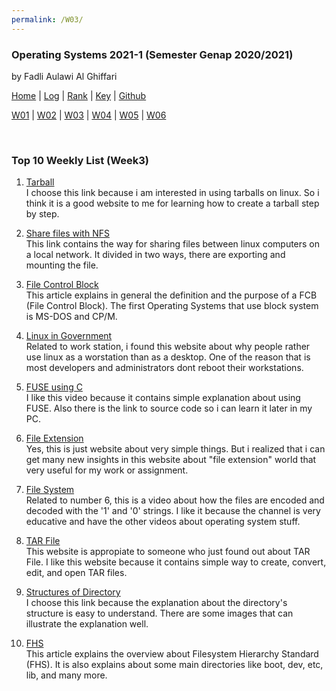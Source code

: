 ```yaml
---
permalink: /W03/
---
```


### **Operating Systems 2021-1 (Semester Genap 2020/2021)**

by Fadli Aulawi Al Ghiffari

[Home](https://fadlia68.github.io/os211/ "Home Page") | [Log](https://fadlia68.github.io/os211/TXT/mylog.txt) | [Rank](https://fadlia68.github.io/os211/TXT/myrank.txt) | [Key](https://fadlia68.github.io/os211/TXT/mypubkey.txt) | [Github](https://github.com/fadlia68/os211/)

[W01](https://fadlia68.github.io/os211/W01/) | [W02](https://fadlia68.github.io/os211/W02/) | [W03](https://fadlia68.github.io/os211/W03/) | [W04](https://fadlia68.github.io/os211/W04/) | [W05](https://fadlia68.github.io/os211/W05/) | [W06](https://fadlia68.github.io/os211/W06/)

<br>

### Top 10 Weekly List (Week3)

1. [Tarball][1]<br>
I choose this link because i am interested in using tarballs on linux. So i think it is a good website to me for learning how to create a tarball step by step.

2. [Share files with NFS][2]<br>
This link contains the way for sharing files between linux computers on a local network. It divided in two ways, there are exporting and mounting the file.

3. [File Control Block][3]<br>
This article explains in general the definition and the purpose of a FCB (File Control Block). The first Operating Systems that use block system is MS-DOS and CP/M.

4. [Linux in Government][4]<br>
Related to work station, i found this website about why people rather use linux as a worstation than as a desktop. One of the reason that is most developers and administrators dont reboot their workstations.

5. [FUSE using C][5]<br>
I like this video because it contains simple explanation about using FUSE. Also there is the link to source code so i can learn it later in my PC.

6. [File Extension][6]<br>
Yes, this is just website about very simple things. But i realized that i can get many new insights in this website about "file extension" world that very useful for my work or assignment.

7. [File System][7]<br>
Related to number 6, this is a video about how the files are encoded and decoded with the '1' and '0' strings. I like it because the channel is very educative and have the other videos about operating system stuff.

8. [TAR File][8]<br>
This website is appropiate to someone who just found out about TAR File. I like this website because it contains simple way to create, convert, edit, and open TAR files.
 
9. [Structures of Directory][9]<br>
I choose this link because the explanation about the directory's structure is easy to understand. There are some images that can illustrate the explanation well.

10. [FHS][10]<br>
This article explains the overview about Filesystem Hierarchy Standard (FHS). It is also explains about some main directories like boot, dev, etc, lib, and many more.

[1]: https://www.networkworld.com/article/3328840/working-with-tarballs-on-linux.html
[2]: https://www.dummies.com/computers/operating-systems/linux/how-to-share-files-with-nfs-on-linux-systems/
[3]: https://www.easytechjunkie.com/what-is-a-file-control-block.htm
[4]: https://www.linuxjournal.com/article/8322
[5]: https://www.youtube.com/watch?v=OZn2_j_LbRY
[6]: https://www.howtogeek.com/356448/what-is-a-file-extension/
[7]: https://www.youtube.com/watch?v=KN8YgJnShPM
[8]: https://www.lifewire.com/tar-file-2622386
[9]: https://www.geeksforgeeks.org/structures-of-directory-in-operating-system/
[10]: https://web.mit.edu/rhel-doc/5/RHEL-5-manual/Deployment_Guide-en-US/s1-filesystem-fhs.html
